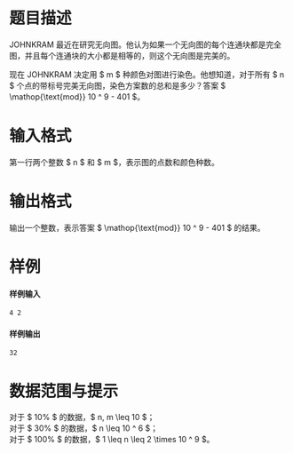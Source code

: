 
# 题目描述

JOHNKRAM 最近在研究无向图。他认为如果一个无向图的每个连通块都是完全图，并且每个连通块的大小都是相等的，则这个无向图是完美的。

现在 JOHNKRAM 决定用 $ m $ 种颜色对图进行染色。他想知道，对于所有 $ n $ 个点的带标号完美无向图，染色方案数的总和是多少？答案 $ \mathop{\text{mod}} 10 ^ 9 - 401 $。


# 输入格式

第一行两个整数 $ n $ 和 $ m $，表示图的点数和颜色种数。

# 输出格式

输出一个整数，表示答案 $ \mathop{\text{mod}} 10 ^ 9 - 401 $ 的结果。

# 样例

#### 样例输入
```plain
4 2
```

#### 样例输出
```plain
32
```

# 数据范围与提示

对于 $ 10\% $ 的数据，$ n, m \leq 10 $；  
对于 $ 30\% $ 的数据，$ n \leq 10 ^ 6 $；  
对于 $ 100\% $ 的数据，$ 1 \leq n \leq 2 \times 10 ^ 9 $。


